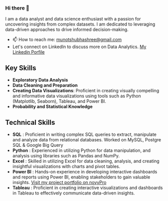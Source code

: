 ### Hi there 👋

<!--
**Shubhashree26/Shubhashree26** is a ✨ _special_ ✨ repository because its `README.md` (this file) appears on your GitHub profile.

Here are some ideas to get you started:

- 🔭 I’m currently working on ...
- 🌱 I’m currently learning ...
- 👯 I’m looking to collaborate on ...
- 🤔 I’m looking for help with ...
- 💬 Ask me about ...
- 📫 How to reach me: ...
- 😄 Pronouns: ...
- ⚡ Fun fact: ...
-->

I am a data analyst and data science enthusiast with a passion for uncovering insights from complex datasets. I am dedicated to leveraging data-driven approaches to drive informed decision-making.
- 📫 How to reach me:  [munotshubhashree@gmail.com]()
- Let's connect on LinkedIn to discuss more on Data Analytics. [My Linkedin Porfile](https://www.linkedin.com/in/shubhashree-munot-91447aa0/)

## Key Skills
- **Exploratory Data Analysis**
- **Data Cleaning and Preparation**
- **Creating Data Visualizations**: Proficient in creating visually compelling and informative data visualizations using tools such as Python (Matplotlib, Seaborn), Tableau, and Power BI.
- **Probability and Statistical Knowledge**

## Technical Skills
- **SQL** :  Proficient in writing complex SQL queries to extract, manipulate and analyze data from relational databases. Worked on MySQL, Postgre SQL & Google Big Query
- **Python** :  Experienced in utilizing Python for data manipulation, and analysis using libraries such as Pandas and NumPy.
- **Excel** :  Skilled in utilizing Excel for data cleaning, analysis, and creating insightful visualizations with charts and pivot tables.
- **Power BI** :  Hands-on experience in developing interactive dashboards and reports using Power BI, enabling stakeholders to gain valuable insights.
[Visit my project portfolio on novyPro](https://www.novypro.com/profile_about/shubhashreemunot)
- **Tableau** :  Proficient in creating interactive visualizations and dashboards in Tableau to effectively communicate data-driven insights.
